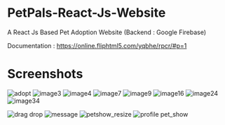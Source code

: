 # PetPals-React-Js-Website
A React Js Based Pet Adoption Website (Backend : Google Firebase)

Documentation : https://online.fliphtml5.com/yqbhe/rpcr/#p=1

# Screenshots
![adopt](https://github.com/Itsbijoshuman/PetPals-React-Js-Website/assets/93047483/e3db87e2-23ba-45eb-971e-d1edec79c09d)
![image3](https://github.com/Itsbijoshuman/PetPals-React-Js-Website/assets/93047483/8bfa9c65-cd9e-402f-b033-a403242e2dc7)
![image4](https://github.com/Itsbijoshuman/PetPals-React-Js-Website/assets/93047483/13b88109-c62e-4792-80a0-8af238097a5e)
![image7](https://github.com/Itsbijoshuman/PetPals-React-Js-Website/assets/93047483/2798ee5d-92fe-40af-94c5-639f5d525df0)
![image9](https://github.com/Itsbijoshuman/PetPals-React-Js-Website/assets/93047483/fb284929-2f24-4a8e-bbf0-497b2ec3a9a2)
![image16](https://github.com/Itsbijoshuman/PetPals-React-Js-Website/assets/93047483/4a2450e9-4fce-4edd-bc31-85275abafde7)
![image24](https://github.com/Itsbijoshuman/PetPals-React-Js-Website/assets/93047483/0ca8429d-c60e-4553-a06c-8dfc2f59f409)
![image34](https://github.com/Itsbijoshuman/PetPals-React-Js-Website/assets/93047483/6c74e662-248f-4c5f-b649-ba029e603e9b)


![drag drop](https://github.com/Itsbijoshuman/PetPals-React-Js-Website/assets/93047483/06630243-d582-4a0d-9d0b-2bb52e8dab0a)
![message](https://github.com/Itsbijoshuman/PetPals-React-Js-Website/assets/93047483/1b1e9587-71ed-4331-a896-19ce7f1a03bc)
![petshow_resize](https://github.com/Itsbijoshuman/PetPals-React-Js-Website/assets/93047483/1f81c122-2f83-449e-9732-362ec3c3ead2)
![profile pet_show](https://github.com/Itsbijoshuman/PetPals-React-Js-Website/assets/93047483/15cae188-207e-4817-8570-1c8947b30a56)
